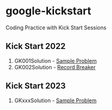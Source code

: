 # google-kickstart
Coding Practice with Kick Start Sessions

## Kick Start 2022
1. GK001Solution - [Sample Problem](https://codingcompetitions.withgoogle.com/kickstart/round/00000000008f49d7/0000000000bcee64)
2. GK002Solution - [Record Breaker](https://codingcompetitions.withgoogle.com/kickstart/round/00000000008f49d7/0000000000bcf2ed)


## Kick Start 2023
1. GKxxxSolution - [Sample Problem](#)
